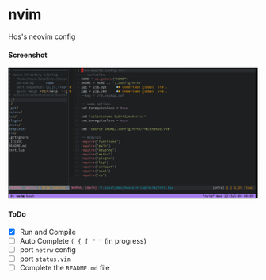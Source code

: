 # nvim
Hos's neovim config

#### Screenshot

![init-lua](shots/shot-init-lua.png)

#### ToDo

- [x] Run and Compile
- [ ] Auto Complete `( { [ " '` (in progress)
- [ ] port `netrw` config
- [ ] port `status.vim`
- [ ] Complete the `README.md` file
